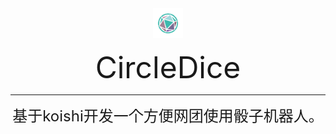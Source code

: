 <div align="center">

<img width="160" src="https://raw.githubusercontent.com/FlameTEXT/CircleDICE/main/C%20DICE.png" style="zoom:30%;" />





<font size = 10>CircleDice</font>

------

<font size = 5>基于koishi开发一个方便网团使用骰子机器人。</font>
</div>

